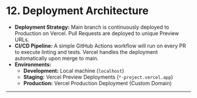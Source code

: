 # 12. Deployment Architecture

*   **Deployment Strategy:** Main branch is continuously deployed to Production on Vercel. Pull Requests are deployed to unique Preview URLs.
*   **CI/CD Pipeline:** A simple GitHub Actions workflow will run on every PR to execute linting and tests. Vercel handles the deployment automatically upon merge to main.
*   **Environments:**
    *   **Development:** Local machine (`localhost`)
    *   **Staging:** Vercel Preview Deployments (`*-project.vercel.app`)
    *   **Production:** Vercel Production Deployment (Custom Domain)

---
